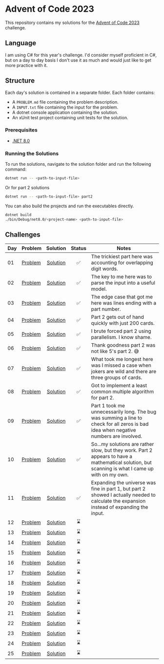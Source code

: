 # Advent of Code 2023

This repository contains my solutions for the [Advent of Code 2023](https://adventofcode.com/2023) challenge.

## Language

I am using C# for this year's challenge. I'd consider myself proficient in C#, but on a day to day basis I don't use it as much and would just like to get more practice with it.

## Structure

Each day's solution is contained in a separate folder. Each folder contains:

- A `PROBLEM.md` file containing the problem description.
- A `INPUT.txt` file containing the input for the problem.
- A dotnet console application containing the solution.
- An xUnit test project containing unit tests for the solution.

### Prerequisites

- [.NET 8.0](https://dotnet.microsoft.com/download/dotnet/8.0)

### Running the Solutions

To run the solutions, navigate to the solution folder and run the following command:

```bash
dotnet run -- <path-to-input-file>
```

Or for part 2 solutions

```bash
dotnet run -- <path-to-input-file> part2
```

You can also build the projects and run the executables directly.

```bash
dotnet build
./bin/Debug/net8.0/<project-name> <path-to-input-file>
```

## Challenges

| Day | Problem                    |              Solution               | Status | Notes                                                                                                                                            |
| --- | -------------------------- | :---------------------------------: | :----: | ------------------------------------------------------------------------------------------------------------------------------------------------ |
| 01  | [Problem](./01/PROBLEM.md) |     [Solution](./01/Trebuchet/)     |   ✅   | The trickiest part here was accounting for overlapping digit words.                                                                              |
| 02  | [Problem](./02/PROBLEM.md) |   [Solution](./02/CubeConundrum/)   |   ✅   | The key to me here was to parse the input into a useful model.                                                                                   |
| 03  | [Problem](./03/PROBLEM.md) |    [Solution](./03/GearRatios/)     |   ✅   | The edge case that got me here was lines ending with a part number.                                                                              |
| 04  | [Problem](./04/PROBLEM.md) |   [Solution](./04/Scratchcards/)    |   ✅   | Part 2 gets out of hand quickly with just 200 cards.                                                                                             |
| 05  | [Problem](./05/PROBLEM.md) |      [Solution](./05/IYGASAF/)      |   ✅   | I brute forced part 2 using parallelism. I know shame.                                                                                           |
| 06  | [Problem](./06/PROBLEM.md) |     [Solution](./06/WaitForIt/)     |   ✅   | Thank goodness part 2 was not like 5's part 2. 😅                                                                                                |
| 07  | [Problem](./07/PROBLEM.md) |    [Solution](./07/CamelCards/)     |   ✅   | What took me longest here was I missed a case when jokers are wild and there are three groups of cards.                                          |
| 08  | [Problem](./08/PROBLEM.md) | [Solution](./08/HauntedWasteland/)  |   ✅   | Got to implement a least common multiple algorithm for part 2.                                                                                   |
| 09  | [Problem](./09/PROBLEM.md) | [Solution](./09/MirageMaintenance/) |   ✅   | Part 1 took me unnecessarily long. The bug was summing a line to check for all zeros is bad idea when negative numbers are involved.             |
| 10  | [Problem](./10/PROBLEM.md) |     [Solution](./10/PipeMaze/)      |   ✅   | So...my solutions are rather slow, but they work. Part 2 appears to have a mathematical solution, but scanning is what I came up with on my own. |
| 11  | [Problem](./11/PROBLEM.md) |  [Solution](./11/CosmicExpansion/)  |   ✅   | Expanding the universe was fine in part 1, but part 2 showed I actually needed to calculate the expansion instead of expanding the input.        |
| 12  | [Problem](./12/PROBLEM.md) |          [Solution](./12/)          |   ⌛   |
| 13  | [Problem](./13/PROBLEM.md) |          [Solution](./13/)          |   ⌛   |
| 14  | [Problem](./14/PROBLEM.md) |          [Solution](./14/)          |   ⌛   |
| 15  | [Problem](./15/PROBLEM.md) |          [Solution](./15/)          |   ⌛   |
| 16  | [Problem](./16/PROBLEM.md) |          [Solution](./16/)          |   ⌛   |
| 17  | [Problem](./17/PROBLEM.md) |          [Solution](./17/)          |   ⌛   |
| 18  | [Problem](./18/PROBLEM.md) |          [Solution](./18/)          |   ⌛   |
| 19  | [Problem](./19/PROBLEM.md) |          [Solution](./19/)          |   ⌛   |
| 20  | [Problem](./20/PROBLEM.md) |          [Solution](./20/)          |   ⌛   |
| 21  | [Problem](./21/PROBLEM.md) |          [Solution](./21/)          |   ⌛   |
| 22  | [Problem](./22/PROBLEM.md) |          [Solution](./22/)          |   ⌛   |
| 23  | [Problem](./23/PROBLEM.md) |          [Solution](./23/)          |   ⌛   |
| 24  | [Problem](./24/PROBLEM.md) |          [Solution](./24/)          |   ⌛   |
| 25  | [Problem](./25/PROBLEM.md) |          [Solution](./25/)          |   ⌛   |
